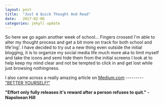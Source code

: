 ```yaml
---
layout: post
title:  "Just A Quick Thought And Read"
date:   2017-02-06
categories: jekyll update
---
```

So here we go again another week of school... Fingers crossed I'm able to alter my thought process and get a bit more on track for both school and life'ing'. I have decided to try out a new thing even outside the initial blogging, it is to organize my social media life much more aka to limit myself and take the icons and semi hide them from the initial screens I look at to help keep my mind clear and not be tempted to click in and get lost while just browsing nothingness.

I also came across a really amazing article on <a href="https://medium.com/" target="_blank">Medium.com</a> --------- <a href="https://medium.com/the-mission/bad-habits-you-need-to-kill-immediately-to-be-a-much-better-person-this-year-24c8c7226cbf#.glsdx9d5r" target="_blank">"BETTER YOURSELF!"</a>

<b>"Effort only fully releases it's reward after a person refuses to quit." - Napoloean Hill</b>
